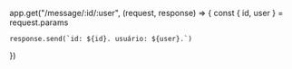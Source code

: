 app.get("/message/:id/:user", (request, response) => {
    const { id, user } = request.params

    response.send(`id: ${id}. usuário: ${user}.`)
})